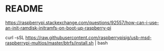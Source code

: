 # README

https://raspberrypi.stackexchange.com/questions/92557/how-can-i-use-an-init-ramdisk-initramfs-on-boot-up-raspberry-pi

curl -sSL https://raw.githubusercontent.com/raspberrypisig/usb-msd-raspberrypi-multios/master/btrfs/install.sh | bash
